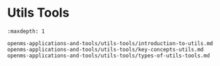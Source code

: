 Utils Tools
===========

```{toctree}
:maxdepth: 1

openms-applications-and-tools/utils-tools/introduction-to-utils.md
openms-applications-and-tools/utils-tools/key-concepts-utils.md
openms-applications-and-tools/utils-tools/types-of-utils-tools.md
```
